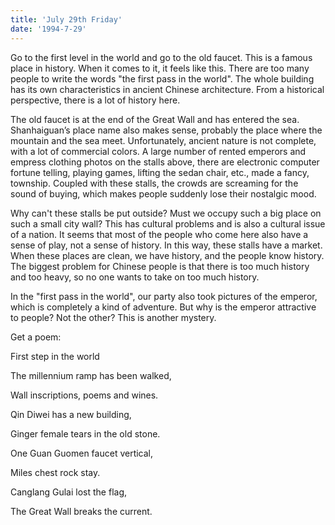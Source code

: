 ```yaml
---
title: 'July 29th Friday'
date: '1994-7-29'
---
```


Go to the first level in the world and go to the old faucet. This is a famous place in history. When it comes to it, it feels like this. There are too many people to write the words "the first pass in the world". The whole building has its own characteristics in ancient Chinese architecture. From a historical perspective, there is a lot of history here.

The old faucet is at the end of the Great Wall and has entered the sea. Shanhaiguan’s place name also makes sense, probably the place where the mountain and the sea meet. Unfortunately, ancient nature is not complete, with a lot of commercial colors. A large number of rented emperors and empress clothing photos on the stalls above, there are electronic computer fortune telling, playing games, lifting the sedan chair, etc., made a fancy, township. Coupled with these stalls, the crowds are screaming for the sound of buying, which makes people suddenly lose their nostalgic mood.

Why can't these stalls be put outside? Must we occupy such a big place on such a small city wall? This has cultural problems and is also a cultural issue of a nation. It seems that most of the people who come here also have a sense of play, not a sense of history. In this way, these stalls have a market. When these places are clean, we have history, and the people know history. The biggest problem for Chinese people is that there is too much history and too heavy, so no one wants to take on too much history.

In the "first pass in the world", our party also took pictures of the emperor, which is completely a kind of adventure. But why is the emperor attractive to people? Not the other? This is another mystery.

Get a poem:

First step in the world

The millennium ramp has been walked,

Wall inscriptions, poems and wines.

Qin Diwei has a new building,

Ginger female tears in the old stone.

One Guan Guomen faucet vertical,

Miles chest rock stay.

Canglang Gulai lost the flag,

The Great Wall breaks the current.

